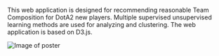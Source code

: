 This web application is designed for recommending reasonable Team Composition for DotA2 new players. Multiple supervised
unsupervised learning methods are used for analyzing and clustering. The web application is based on D3.js.


![Image of poster](https://github.com/Antares1108/DotA2_Team_Evaluation/blob/master/DOTA2.jpg)
